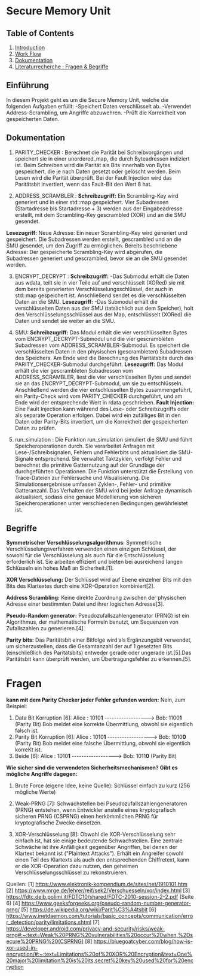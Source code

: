 # Secure Memory Unit 

## Table of Contents
1. [Introduction](#introduction)
2. [Work Flow](#work_flow)
3. [Dokumentation](#installation)
4. [Literaturrecherche : Fragen & Begriffe](#usage)


## Einführung
In diesem Projekt geht es um die Secure Memory Unit, welche die folgenden Aufgaben erfüllt: 
-Speichert Daten verschlüsselt ab.
-Verwendet Address-Scrambling, um Angriffe abzuwehren.
-Prüft die Korrektheit von gespeicherten Daten. 

## Dokumentation

1. PARITY_CHECKER : 
Berechnet die Parität bei Schreibvorgängen und speichert sie in einer unordered_map, die durch Byteadressen indiziert ist. Beim Schreiben wird die Parität als Bits innerhalb von Bytes gespeichert, die je nach Daten gesetzt oder gelöscht werden. Beim Lesen wird die Parität überprüft. Bei der Fault Injection wird das Paritätsbit invertiert, wenn das Fault-Bit den Wert 8 hat.

2. ADDRESS_SCRAMBLER : 
**Schreibzugriff:**
Ein Scrambling-Key wird generiert und in einer std::map gespeichert. Vier Subadressen (Startadresse bis Startadresse + 3) werden aus der Eingabeadresse erstellt, mit dem Scrambling-Key gescrambled (XOR) und an die SMU gesendet.

**Lesezugriff:**
Neue Adresse: Ein neuer Scrambling-Key wird generiert und gespeichert. Die Subadressen werden erstellt, gescrambled und an die SMU gesendet, um den Zugriff zu ermöglichen.
Bereits beschriebene Adresse: Der gespeicherte Scrambling-Key wird abgerufen, die Subadressen generiert und gescrambled, bevor sie an die SMU gesendet werden.

3. ENCRYPT_DECRYPT : 
**Schreibzugriff:**
-Das Submodul erhält die Daten aus wdata, teilt sie in vier Teile auf und verschlüsselt (XORed) sie mit dem bereits generierten Verschlüsselungsschlüssel, der auch in std::map gespeichert ist. Anschließend sendet es die verschlüsselten Daten an die SMU.
**Lesezugriff:**
-Das Submodul erhält die verschlüsselten Daten aus der SMU (tatsächlich aus dem Speicher), holt den Verschlüsselungsschlüssel aus der Map, entschlüsselt (XORed) die Daten und sendet sie weiter an die SMU.

4. SMU: 
**Schreibzugriff:**
Das Modul erhält die vier verschlüsselten Bytes vom ENCRYPT_DECRYPT-Submodul und die vier gescrambleten Subadressen vom ADDRESS_SCRAMBLER-Submodul. Es speichert die verschlüsselten Daten in den physischen (gescrambleten) Subadressen des Speichers. Am Ende wird die Berechnung des Paritätsbits durch das PARITY_CHECKER-Submodul durchgeführt.
**Lesezugriff:**
Das Modul erhält die vier gescrambleten Subadressen vom ADDRESS_SCRAMBLER, liest die vier verschlüsselten Bytes und sendet sie an das ENCRYPT_DECRYPT-Submodul, um sie zu entschlüsseln. Anschließend werden die vier entschlüsselten Bytes zusammengeführt, ein Parity-Check wird vom PARITY_CHECKER durchgeführt, und am Ende wird der entsprechende Wert in rdata geschrieben.
**Fault Injection:**
Eine Fault Injection kann während des Lese- oder Schreibzugriffs oder als separate Operation erfolgen. Dabei wird ein zufälliges Bit in den Daten oder Parity-Bits invertiert, um die Korrektheit der gespeicherten Daten zu prüfen. 

5. run_simulation :
Die Funktion run_simulation simuliert die SMU und führt Speicheroperationen durch. Sie verarbeitet Anfragen mit Lese-/Schreibsignalen, Fehlern und Fehlerbits und aktualisiert die SMU-Signale entsprechend. Sie verwaltet Taktzyklen, verfolgt Fehler und berechnet die primitive Gatternutzung auf der Grundlage der durchgeführten Operationen. Die Funktion unterstützt die Erstellung von Trace-Dateien zur Fehlersuche und Visualisierung. Die Simulationsergebnisse umfassen Zyklen-, Fehler- und primitive Gatteranzahl. Das Verhalten der SMU wird bei jeder Anfrage dynamisch aktualisiert, sodass eine genaue Modellierung von sicheren Speicheroperationen unter verschiedenen Bedingungen gewährleistet ist.

## Begriffe


**Symmetrischer Verschlüsselungsalgorithmus**:
Symmetrische Verschlüsselungsverfahren verwenden einen einzigen Schlüssel, der sowohl für die Verschlüsselung als auch für die Entschlüsselung erforderlich ist. Sie arbeiten effizient und bieten bei ausreichend langen Schlüsseln ein hohes Maß an Sicherheit.[1].

 **XOR Verschlüsselung:**
Der Schlüssel wird auf Ebene einzelner Bits mit den Bits des Klartextes durch eine XOR-Operation kombiniert[2].

**Address Scrambling:**
 Keine direkte Zuordnung zwischen der physischen Adresse einer bestimmten Datei und ihrer logischen Adresse[3].

**Pseudo-Random generator:**
Pseudozufallszahlengenerator (PRNG) ist ein Algorithmus, der mathematische Formeln benutzt,  um Sequenzen von Zufallszahlen zu generieren.[4].

**Parity bits:**
Das Paritätsbit einer Bitfolge wird als Ergänzungsbit verwendet, um sicherzustellen, dass die Gesamtanzahl der auf 1 gesetzten Bits (einschließlich des Paritätsbits) entweder gerade oder ungerade ist.[5].Das Paritätsbit kann überprüft werden, um Übertragungsfehler zu erkennen.[5].

# Fragen 
**kann mit dem Parity Checker jeder Fehler gefunden werden:**
Nein, zum Beispiel:
1. Data Bit Korruption [6]:
Alice : 1010**1** ------------------> Bob: 1100**1** (Parity Bit)
Bob meldet eine korrekte Übermittlung, obwohl sie eigentlich falsch ist. 
2. Parity Bit Korruption [6]:
Alice : 1010**1** ------------------> Bob: 1010**0** (Parity Bit)
Bob meldet eine falsche Übermittlung, obwohl  sie eigentlich korreKt ist. 
3. Beide [6]:
Alice : 1010**1** ------------------> Bob: 1011**0** (Parity Bit)

**Wie sicher sind die verwendeten Sicherheitsmechanismen? Gibt es mögliche Angriffe dagegen:**
1. Brute Force (eigene Idee, keine Quelle):
Schlüssel einfach zu kurz (256 mögliche Werte) 

2. Weak-PRNG [7]: 
Schwachstellen bei Pseudozufallszahlengeneratoren (PRNG) entstehen, wenn Entwickler anstelle eines kryptografisch sicheren PRNG (CSPRNG) einen herkömmlichen PRNG für kryptografische Zwecke einsetzen.

3. XOR-Verschlüsselung [8]:
Obwohl die XOR-Verschlüsselung sehr einfach ist, hat sie einige bedeutende Schwachstellen. Eine zentrale Schwäche ist ihre Anfälligkeit gegenüber Angriffen, bei denen der Klartext bekannt ist ("Plaintext Attacks"). Erhält ein Angreifer sowohl einen Teil des Klartexts als auch den entsprechenden Chiffretext, kann er die XOR-Operation dazu nutzen, den geheimen Verschlüsselungsschlüssel zu rekonstruieren.

Quellen:
[1] https://www.elektronik-kompendium.de/sites/net/1910101.htm
[2] https://www.mrge.de/lehrer/reif/sek2/Verschuesseln/xor/index.html
[3] https://fdtc.deib.polimi.it/FDTC10/shared/FDTC-2010-session-2-2.pdf  (Seite 6)
[4] https://www.geeksforgeeks.org/pseudo-random-number-generator-prng/
[5] https://de.wikipedia.org/wiki/Parit%C3%A4tsbit
[6] https://www.inetdaemon.com/tutorials/basic_concepts/communication/error_detection/parity/limitations.shtml
[7] https://developer.android.com/privacy-and-security/risks/weak-prng#:~:text=Weak%20PRNG%20vulnerabilities%20occur%20when,%2Dsecure%20PRNG%20(CSPRNG)
[8] https://bluegoatcyber.com/blog/how-is-xor-used-in-encryption/#:~:text=Limitations%20of%20XOR%20Encryption&text=One%20major%20limitation%20is%20its,secret%20key%20used%20for%20encryption
